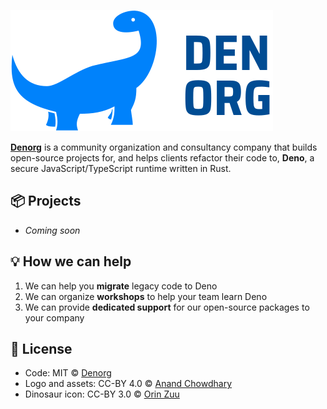 [![Denorg](https://raw.githubusercontent.com/denorg/denorg/master/logo.svg)](https://den.org.in)

[**Denorg**](https://den.org.in) is a community organization and consultancy company that builds open-source projects for, and helps clients refactor their code to, **Deno**, a secure JavaScript/TypeScript runtime written in Rust.

## 📦 Projects

- _Coming soon_

## 💡 How we can help

1. We can help you **migrate** legacy code to Deno
1. We can organize **workshops** to help your team learn Deno
1. We can provide **dedicated support** for our open-source packages to your company

## 📄 License

- Code: MIT © [Denorg](https://den.org.in)
- Logo and assets: CC-BY 4.0 © [Anand Chowdhary](https://anandchowdhary.com)
- Dinosaur icon: CC-BY 3.0 © [Orin Zuu](https://thenounproject.com/qorinafiljan2121/)
